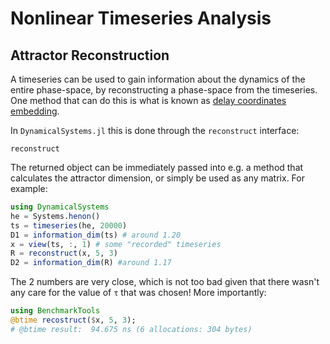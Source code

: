 # Nonlinear Timeseries Analysis
## Attractor Reconstruction
A timeseries can be used to gain information about the dynamics of the entire phase-space,
by reconstructing a phase-space from the timeseries. One method that can do this is
what is known as [delay coordinates embedding](https://en.wikipedia.org/wiki/Takens%27_theorem).

In `DynamicalSystems.jl` this is done through the `reconstruct` interface:
```@docs
reconstruct
```
The returned object can be immediately passed into e.g. a method that calculates the
attractor dimension, or simply be used as any matrix. For example:
```julia
using DynamicalSystems
he = Systems.henon()
ts = timeseries(he, 20000)
D1 = information_dim(ts) # around 1.20
x = view(ts, :, 1) # some "recorded" timeseries
R = reconstruct(x, 5, 3)
D2 = information_dim(R) #around 1.17
```
The 2 numbers are very close, which is not too bad given that there wasn't
any care for the value of `τ` that was chosen! More importantly:
```julia
using BenchmarkTools
@btime recostruct($x, 5, 3);
# @btime result:  94.675 ns (6 allocations: 304 bytes)
```
